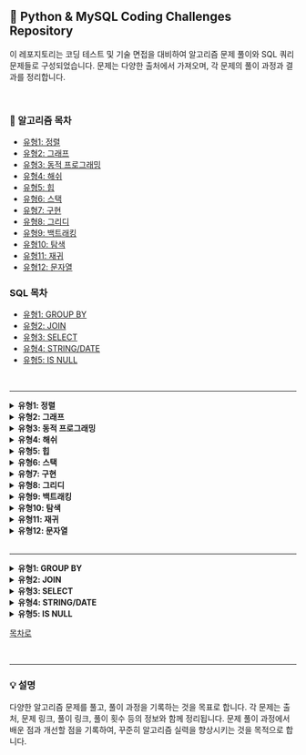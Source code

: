 ## 💯 Python & MySQL Coding Challenges Repository

이 레포지토리는 코딩 테스트 및 기술 면접을 대비하여 알고리즘 문제 풀이와 SQL 쿼리 문제들로 구성되었습니다.
문제는 다양한 출처에서 가져오며, 각 문제의 풀이 과정과 결과를 정리합니다.


<br>

### 🔖 알고리즘 목차
- [유형1: 정렬](#유형1-정렬)
- [유형2: 그래프](#유형2-그래프)
- [유형3: 동적 프로그래밍](#유형3-동적-프로그래밍)
- [유형4: 해쉬](#유형4-해쉬)
- [유형5: 힙](#유형5-힙)
- [유형6: 스택](#유형6-스택)
- [유형7: 구현](#유형7-구현)
- [유형8: 그리디](#유형8-그리디)
- [유형9: 백트래킹](#유형9-백트래킹)
- [유형10: 탐색](#유형10-탐색)
- [유형11: 재귀](#유형11-재귀)
- [유형12: 문자열](#유형12-문자열)


### SQL 목차
- [유형1: GROUP BY](#유형1-GROUP-BY)
- [유형2: JOIN](#유형2-JOIN)
- [유형3: SELECT](#유형3-SELECT)
- [유형4: STRING/DATE](#유형4-STRING/DATE)
- [유형5: IS NULL](#유형5-IS-NULL)


<br>

---



<details>
<summary><strong id="유형1-정렬"> 유형1: 정렬</strong></summary>

| 문제 이름 | 세부 유형 | 출처 | 난이도 | [문제](#) | [풀이](#) | 풀이 횟수 |
|:-----------------:|:------------:|:------:|:----:|:-------:|:-------:|:--------:|
| H-Index | 조건 정렬 | 프로그래머스 | Lv 2 | [문제](https://school.programmers.co.kr/learn/courses/30/lessons/42747) | [풀이](https://github.com/gwon477/TIL/blob/main/%EC%9C%A0%ED%98%95%EB%B3%84%20%EB%AC%B8%EC%A0%9C%20%ED%92%80%EC%9D%B4/%EC%A0%95%EB%A0%AC/%ED%94%84%EB%A1%9C%EA%B7%B8%EB%9E%98%EB%A8%B8%EC%8A%A4/H-Index.py) | 🔥 |
| | | | | | | |
| 단어 정렬 | 조건 정렬 | 백준 | Silver 5 | [문제](https://www.acmicpc.net/problem/1181) | [풀이](https://github.com/gwon477/TIL/blob/main/%EC%9C%A0%ED%98%95%EB%B3%84%20%EB%AC%B8%EC%A0%9C%20%ED%92%80%EC%9D%B4/%EC%A0%95%EB%A0%AC/%EC%A0%95%EB%A0%AC(1181%EB%B2%88).py) | 🔥 |

</details>


<details>
<summary><strong id="유형2-그래프"> 유형2: 그래프</strong></summary>

| 문제 이름 | 세부 유형 | 출처 | 난이도 | [문제](#) | [풀이](#) | 풀이 횟수 |
|:-----------------:|:------------:|:------:|:----:|:-------:|:-------:|:--------:|
| 미로 탈출 | BFS | 프로그래머스 | Lv 2 | [문제](https://school.programmers.co.kr/learn/courses/30/lessons/159993) | [풀이](https://github.com/gwon477/TIL/blob/main/%EC%9C%A0%ED%98%95%EB%B3%84%20%EB%AC%B8%EC%A0%9C%20%ED%92%80%EC%9D%B4/Graph/%EB%A0%88%EB%B2%84_%EB%AF%B8%EB%A1%9C%ED%83%88%EC%B6%9C.py) | 🔥 |
| 리코쳇 로봇 | BFS | 프로그래머스 | Lv 2 | [문제](https://school.programmers.co.kr/learn/courses/30/lessons/169199) | [풀이](https://github.com/gwon477/TIL/blob/main/%EC%9C%A0%ED%98%95%EB%B3%84%20%EB%AC%B8%EC%A0%9C%20%ED%92%80%EC%9D%B4/Graph/%EB%A6%AC%EC%BD%94%EC%B3%87%EB%A1%9C%EB%B4%87.py) | 🔥 |
| 석유 시추 | BFS | 프로그래머스 | Lv 2 | [문제](https://school.programmers.co.kr/learn/courses/30/lessons/250136) | [풀이](https://github.com/gwon477/TIL/blob/main/%EC%9C%A0%ED%98%95%EB%B3%84%20%EB%AC%B8%EC%A0%9C%20%ED%92%80%EC%9D%B4/Graph/%EC%84%9D%EC%9C%A0%EC%8B%9C%EC%B6%94.py) | 🔥 |
| 부대 복귀 | BFS | 프로그래머스 | Lv 3 | [문제](https://school.programmers.co.kr/learn/courses/30/lessons/132266) | [풀이](https://github.com/gwon477/TIL/blob/main/%EC%9C%A0%ED%98%95%EB%B3%84%20%EB%AC%B8%EC%A0%9C%20%ED%92%80%EC%9D%B4/Graph/%EB%B6%80%EB%8C%80%EB%B3%B5%EA%B7%80.py) | 🔥 |
| 가장 먼 노드 | BFS | 프로그래머스 | Lv 3 | [문제](https://school.programmers.co.kr/learn/courses/30/lessons/49189) | [풀이](https://github.com/gwon477/TIL/blob/main/%EC%9C%A0%ED%98%95%EB%B3%84%20%EB%AC%B8%EC%A0%9C%20%ED%92%80%EC%9D%B4/Graph/%EA%B0%80%EC%9E%A5%EB%A8%BC%EB%85%B8%EB%93%9C(%ED%94%84%EB%A1%9C%EA%B7%B8%EB%9E%98%EB%A8%B8%EC%8A%A4).py) | 🔥 |
| 여행경로 | BFS | 프로그래머스 | Lv 3 | [문제](https://school.programmers.co.kr/learn/courses/30/lessons/43164) | [풀이](https://github.com/gwon477/TIL/blob/main/%EC%9C%A0%ED%98%95%EB%B3%84%20%EB%AC%B8%EC%A0%9C%20%ED%92%80%EC%9D%B4/Graph/%EC%97%AC%ED%96%89%EA%B2%BD%EB%A1%9C.py) | 🔥 |
| | | | | | | |
| 단지번호붙이기 | BFS | 백준 | Silver 1 | [문제](https://www.acmicpc.net/problem/2667) | [풀이](https://github.com/gwon477/TIL/blob/main/%EC%9C%A0%ED%98%95%EB%B3%84%20%EB%AC%B8%EC%A0%9C%20%ED%92%80%EC%9D%B4/Graph/2667%EB%B2%88.py) | 🔥 |
| 아기 상어 | BFS | 백준 | Gold 3 | [문제](https://www.acmicpc.net/problem/16236) | [풀이](https://github.com/gwon477/TIL/blob/main/%EC%9C%A0%ED%98%95%EB%B3%84%20%EB%AC%B8%EC%A0%9C%20%ED%92%80%EC%9D%B4/Graph/%EC%95%84%EA%B8%B0%EC%83%81%EC%96%B4.py) | 🔥 |
| 토마토 | BFS | 백준 | Gold 5 | [문제](https://www.acmicpc.net/problem/7576) | [풀이](https://github.com/gwon477/TIL/blob/main/%EC%9C%A0%ED%98%95%EB%B3%84%20%EB%AC%B8%EC%A0%9C%20%ED%92%80%EC%9D%B4/Graph/%ED%86%A0%EB%A7%88%ED%86%A0.py) | 🔥 |

</details>

<details>
<summary><strong id="유형3-동적-프로그래밍"> 유형3: 동적 프로그래밍</strong></summary>

| 문제 이름 | 세부 유형 | 출처 | 난이도 | [문제](#) | [풀이](#) | 풀이 횟수 |
|:-----------------:|:------------:|:------:|:----:|:-------:|:-------:|:--------:|
| 체육대회 | DP | 프로그래머스 | Lv 2 | [문제](https://school.programmers.co.kr/learn/courses/15008/lessons/121684) | [풀이](https://github.com/gwon477/TIL/blob/main/%EC%9C%A0%ED%98%95%EB%B3%84%20%EB%AC%B8%EC%A0%9C%20%ED%92%80%EC%9D%B4/DP/%5BPCCP%20%EB%AA%A8%EC%9D%98%EA%B3%A0%EC%82%AC%20%231%5D%202%EB%B2%88%20-%20%EC%B2%B4%EC%9C%A1%EB%8C%80%ED%9A%8C.py) | 🔥 |
| 땅따먹기 | DP | 프로그래머스 | Lv 2 | [문제](https://school.programmers.co.kr/learn/courses/30/lessons/12913) | [풀이](https://github.com/gwon477/TIL/blob/main/%EC%9C%A0%ED%98%95%EB%B3%84%20%EB%AC%B8%EC%A0%9C%20%ED%92%80%EC%9D%B4/DP/%EB%95%85%EB%94%B0%EB%A8%B9%EA%B8%B0.py) | 🔥 |
| 풍선 터트리기 | DP | 프로그래머스 | Lv 3 | [문제](https://school.programmers.co.kr/learn/courses/30/lessons/68646) | [풀이](https://github.com/gwon477/TIL/blob/main/%EC%9C%A0%ED%98%95%EB%B3%84%20%EB%AC%B8%EC%A0%9C%20%ED%92%80%EC%9D%B4/DP/%ED%92%8D%EC%84%A0%ED%84%B0%EB%9C%A8%EB%A6%AC%ED%82%A4.py) | 🔥 |
| | | | | | | |
| 가장 큰 증가하는 부분 수열 | DP | 백준 | Silver 2 | [문제](https://www.acmicpc.net/problem/11055) | [풀이](https://github.com/gwon477/TIL/blob/main/%EC%9C%A0%ED%98%95%EB%B3%84%20%EB%AC%B8%EC%A0%9C%20%ED%92%80%EC%9D%B4/DP/11055%EB%B2%88.py) | 🔥 |
| 1로 만들기 | DP | 백준 | Silver 3 | [문제](https://www.acmicpc.net/problem/1463) | [풀이](https://github.com/gwon477/TIL/blob/main/%EC%9C%A0%ED%98%95%EB%B3%84%20%EB%AC%B8%EC%A0%9C%20%ED%92%80%EC%9D%B4/DP/1463%EB%B2%88.py) | 🔥 |

</details>

<details>
<summary><strong id="유형4-해쉬"> 유형4: 해쉬</strong></summary>

| 문제 이름 | 세부 유형 | 출처 | 난이도 | [문제](#) | [풀이](#) | 풀이 횟수 |
|:-----------------:|:------------:|:------:|:----:|:-------:|:-------:|:--------:|
| 폰캣몬 | Hash | 프로그래머스 | Lv 1 | [문제](https://school.programmers.co.kr/learn/courses/30/lessons/1845) | [풀이](https://github.com/gwon477/TIL/blob/main/%EC%9C%A0%ED%98%95%EB%B3%84%20%EB%AC%B8%EC%A0%9C%20%ED%92%80%EC%9D%B4/Hash/hash(%ED%94%84%EB%A1%9C%EA%B7%B8%EB%9E%98%EB%A8%B8%EC%8A%A4%3A%ED%8F%AC%EC%BC%93%EB%AA%AC).py) | 🔥 |
| | | | | | | |
| 숫자 카드 | 해시를 사용한 집합과 맵 | 백준 | Silver 5 | [문제](https://www.acmicpc.net/problem/10815) | [풀이](https://github.com/gwon477/TIL/blob/main/%EC%9C%A0%ED%98%95%EB%B3%84%20%EB%AC%B8%EC%A0%9C%20%ED%92%80%EC%9D%B4/Hash/hash(10815%EB%B2%88).py) | 🔥 |
| 숫자 카드 2 | 해시를 사용한 집합과 맵 | 백준 | Silver 4 | [문제](https://www.acmicpc.net/problem/10816) | [풀이](https://github.com/gwon477/TIL/blob/main/%EC%9C%A0%ED%98%95%EB%B3%84%20%EB%AC%B8%EC%A0%9C%20%ED%92%80%EC%9D%B4/Hash/hash(10816%EB%B2%88).py) | 🔥 |
| 가희와 키워드 | 해시를 사용한 집합과 맵 | 백준 | Silver 3 | [문제](https://www.acmicpc.net/problem/22233) | [풀이](https://github.com/gwon477/TIL/blob/main/%EC%9C%A0%ED%98%95%EB%B3%84%20%EB%AC%B8%EC%A0%9C%20%ED%92%80%EC%9D%B4/Hash/hash(10816%EB%B2%88).py) | 🔥 |


</details>

<details>
<summary><strong id="유형5-힙"> 유형5: 힙</strong></summary>

| 문제 이름 | 세부 유형 | 출처 | 난이도 | [문제](#) | [풀이](#) | 풀이 횟수 |
|:-----------------:|:------------:|:------:|:----:|:-------:|:-------:|:--------:|
| 디팬스 게임 | 우선 순위 큐 | 프로그래머스 | Lv 2 | [문제](https://school.programmers.co.kr/learn/courses/30/lessons/142085) | [풀이](https://github.com/gwon477/TIL/blob/main/%EC%9C%A0%ED%98%95%EB%B3%84%20%EB%AC%B8%EC%A0%9C%20%ED%92%80%EC%9D%B4/Heap/%EB%94%94%ED%8C%AC%EC%8A%A4%EA%B2%8C%EC%9E%84.md) | 🔥🔥 |
| 호텔 대실 | 우선 순위 큐 | 프로그래머스 | Lv 2 | [문제](https://school.programmers.co.kr/learn/courses/30/lessons/155651) | [풀이](https://github.com/gwon477/TIL/blob/main/%EC%9C%A0%ED%98%95%EB%B3%84%20%EB%AC%B8%EC%A0%9C%20%ED%92%80%EC%9D%B4/Heap/%ED%98%B8%ED%85%94%20%EB%8C%80%EC%8B%A4.py) | 🔥 |
| | | | | | | |
| 최소 힙 | 우선 순위 큐 | 백준 | Silver 2 | [문제](https://www.acmicpc.net/problem/1927) | [풀이](https://github.com/gwon477/TIL/blob/main/%EC%9C%A0%ED%98%95%EB%B3%84%20%EB%AC%B8%EC%A0%9C%20%ED%92%80%EC%9D%B4/Heap/%EC%B5%9C%EC%86%8C%ED%9E%99.md) | 🔥🔥 |

</details>

<details>
<summary><strong id="유형6-스택"> 유형6: 스택</strong></summary>

| 문제 이름 | 세부 유형 | 출처 | 난이도 | [문제](#) | [풀이](#) | 풀이 횟수 |
|:-----------------:|:------------:|:------:|:----:|:-------:|:-------:|:--------:|
| 프린터 큐 | 스택 | 백준 | Silver 2 | [문제](https://www.acmicpc.net/problem/1966) | [풀이](https://github.com/gwon477/TIL/blob/main/%EC%9C%A0%ED%98%95%EB%B3%84%20%EB%AC%B8%EC%A0%9C%20%ED%92%80%EC%9D%B4/Stack/1966.py) | 🔥 |
| 단어 뒤집기 2 | 스택 | 백준 | Silver 3 | [문제](https://www.acmicpc.net/problem/17413) | [풀이](https://github.com/gwon477/TIL/blob/main/%EC%9C%A0%ED%98%95%EB%B3%84%20%EB%AC%B8%EC%A0%9C%20%ED%92%80%EC%9D%B4/Stack/stack(17413%EB%B2%88).py) | 🔥 |
| 괄호 | 스택 | 백준 | Silver 4 | [문제](https://www.acmicpc.net/problem/9012) | [풀이](https://github.com/gwon477/TIL/blob/main/%EC%9C%A0%ED%98%95%EB%B3%84%20%EB%AC%B8%EC%A0%9C%20%ED%92%80%EC%9D%B4/Stack/stack(9012%EB%B2%88).py) | 🔥 |

</details>

<details>
<summary><strong id="유형7-구현"> 유형7: 구현</strong></summary>

| 문제 이름 | 세부 유형 | 출처 | 난이도 | [문제](#) | [풀이](#) | 풀이 횟수 |
|:-----------------:|:------------:|:------:|:----:|:-------:|:-------:|:--------:|
| 외톨이 알파벳 | 구현 | 프로그래머스 | Lv 2 | [문제](https://school.programmers.co.kr/learn/courses/15008/lessons/121683) | [풀이](https://github.com/gwon477/TIL/blob/main/%EC%9C%A0%ED%98%95%EB%B3%84%20%EB%AC%B8%EC%A0%9C%20%ED%92%80%EC%9D%B4/%EA%B5%AC%ED%98%84/%5BPCCP%20%EB%AA%A8%EC%9D%98%EA%B3%A0%EC%82%AC%20%231%5D%201%EB%B2%88%20-%20%EC%99%B8%ED%86%A8%EC%9D%B4%20%EC%95%8C%ED%8C%8C%EB%B2%B3.py) | 🔥 |
| 호텔 대실 | 구현 | 프로그래머스 | Lv 2 | [문제](https://school.programmers.co.kr/learn/courses/30/lessons/155651) | [풀이](https://github.com/gwon477/TIL/blob/main/%EC%9C%A0%ED%98%95%EB%B3%84%20%EB%AC%B8%EC%A0%9C%20%ED%92%80%EC%9D%B4/%EA%B5%AC%ED%98%84/%5BPCCP%20%EB%AA%A8%EC%9D%98%EA%B3%A0%EC%82%AC%20%231%5D%204%EB%B2%88%20-%20%EC%9A%B4%EC%98%81%EC%B2%B4%EC%A0%9C.py) | 🔥 |
| 점찍기 | 구현 | 프로그래머스 | Lv 2 | [문제](https://school.programmers.co.kr/learn/courses/30/lessons/140107) | [풀이](https://github.com/gwon477/TIL/blob/main/%EC%9C%A0%ED%98%95%EB%B3%84%20%EB%AC%B8%EC%A0%9C%20%ED%92%80%EC%9D%B4/Heap/%ED%98%B8%ED%85%94%20%EB%8C%80%EC%8B%A4.py) | 🔥 |
| 최고의 집합 | 구현 | 프로그래머스 | Lv 3 | [문제](https://school.programmers.co.kr/learn/courses/30/lessons/12938) | [풀이](https://github.com/gwon477/TIL/blob/main/%EC%9C%A0%ED%98%95%EB%B3%84%20%EB%AC%B8%EC%A0%9C%20%ED%92%80%EC%9D%B4/Heap/Haapq.py) | 🔥 |
| 합승 택시 요금 | 구현 | 프로그래머스 | Lv 3 | [문제](https://school.programmers.co.kr/learn/courses/30/lessons/72413) | [풀이](https://github.com/gwon477/TIL/blob/main/%EC%9C%A0%ED%98%95%EB%B3%84%20%EB%AC%B8%EC%A0%9C%20%ED%92%80%EC%9D%B4/Heap/%EB%94%94%ED%8E%9C%EC%8A%A4%EA%B2%8C%EC%9E%84.py) | 🔥 |
| | | | | | | |
| 수열 | 구현 | 백준 | Silver 4 | [문제](https://www.acmicpc.net/problem/2491) | [풀이](https://github.com/gwon477/TIL/blob/main/%EC%9C%A0%ED%98%95%EB%B3%84%20%EB%AC%B8%EC%A0%9C%20%ED%92%80%EC%9D%B4/Heap/Haapq.py) | 🔥 |
| 비슷한 단어 | 구현 | 백준 | Silver 2 | [문제](https://www.acmicpc.net/problem/2607) | [풀이](https://github.com/gwon477/TIL/blob/main/%EC%9C%A0%ED%98%95%EB%B3%84%20%EB%AC%B8%EC%A0%9C%20%ED%92%80%EC%9D%B4/%EA%B5%AC%ED%98%84/2607%EB%B2%88.py) | 🔥 |
| 상어 초등학교 | 구현 | 백준 | Gold 5 | [문제](https://www.acmicpc.net/problem/21608) | [풀이](https://github.com/gwon477/TIL/blob/main/%EC%9C%A0%ED%98%95%EB%B3%84%20%EB%AC%B8%EC%A0%9C%20%ED%92%80%EC%9D%B4/%EA%B5%AC%ED%98%84/%EC%83%81%EC%96%B4%20%EC%B4%88%EB%93%B1%ED%95%99%EA%B5%90.md) | 🔥🔥 |
</details>

<details>
<summary><strong id="유형8-그리디"> 유형8: 그리디</strong></summary>

| 문제 이름 | 세부 유형 | 출처 | 난이도 | [문제](#) | [풀이](#) | 풀이 횟수 |
|:-----------------:|:------------:|:------:|:----:|:-------:|:-------:|:--------:|
| 요격 시스템 | 그리디 | 프로그래머스 | Lv 2 | [문제](https://school.programmers.co.kr/learn/courses/30/lessons/181188) | [풀이](https://github.com/gwon477/TIL/blob/main/%EC%9C%A0%ED%98%95%EB%B3%84%20%EB%AC%B8%EC%A0%9C%20%ED%92%80%EC%9D%B4/%EA%B7%B8%EB%A6%AC%EB%94%94/%EC%9A%94%EA%B2%A9%EC%8B%9C%EC%8A%A4%ED%85%9C.py) | 🔥 |
| 단속 카메라 | 그리디 | 프로그래머스 | Lv 3 | [문제](https://school.programmers.co.kr/learn/courses/30/lessons/42884) | [풀이](https://github.com/gwon477/TIL/blob/main/%EC%9C%A0%ED%98%95%EB%B3%84%20%EB%AC%B8%EC%A0%9C%20%ED%92%80%EC%9D%B4/%EA%B7%B8%EB%A6%AC%EB%94%94/%EB%8B%A8%EC%86%8D%EC%B9%B4%EB%A9%94%EB%9D%BC.py) | 🔥 |
| | | | | | | |
| 주식 | 그리디 | 백준 | Lv 2 | [문제](https://www.acmicpc.net/problem/11501) | [풀이](https://github.com/gwon477/TIL/blob/main/%EC%9C%A0%ED%98%95%EB%B3%84%20%EB%AC%B8%EC%A0%9C%20%ED%92%80%EC%9D%B4/%EA%B7%B8%EB%A6%AC%EB%94%94/%EC%A3%BC%EC%8B%9D.md) | 🔥🔥 |
| 타노스 | 그리디 | 백준 | Lv 2 | [문제](https://www.acmicpc.net/problem/20310) | [풀이](https://github.com/gwon477/TIL/blob/main/%EC%9C%A0%ED%98%95%EB%B3%84%20%EB%AC%B8%EC%A0%9C%20%ED%92%80%EC%9D%B4/%EA%B7%B8%EB%A6%AC%EB%94%94/%ED%83%80%EB%85%B8%EC%8A%A4.md) | 🔥🔥 |

</details>


<details>
<summary><strong id="유형9-백트래킹"> 유형9: 백트래킹</strong></summary>

| 문제 이름 | 세부 유형 | 출처 | 난이도 | [문제](#) | [풀이](#) | 풀이 횟수 |
|:-----------------:|:------------:|:------:|:----:|:-------:|:-------:|:--------:|
| N-Q | 백트래킹 | 백준 | Gold 5 | [문제](https://www.acmicpc.net/problem/9663) | [풀이](https://github.com/gwon477/TIL/blob/main/%EC%9C%A0%ED%98%95%EB%B3%84%20%EB%AC%B8%EC%A0%9C%20%ED%92%80%EC%9D%B4/%EB%B0%B1%ED%8A%B8%EB%A0%88%ED%82%B9/N-Q.py) | 🔥 |

</details>


<details>
<summary><strong id="유형10-탐색"> 유형10: 탐색</strong></summary>

| 문제 이름 | 세부 유형 | 출처 | 난이도 | [문제](#) | [풀이](#) | 풀이 횟수 |
|:-----------------:|:------------:|:------:|:----:|:-------:|:-------:|:--------:|
| 입국 심사 | 탐색 | 프로그래머스 | Lv 3 | [문제](https://school.programmers.co.kr/learn/courses/30/lessons/43238) | [풀이](https://github.com/gwon477/TIL/blob/main/%EC%9C%A0%ED%98%95%EB%B3%84%20%EB%AC%B8%EC%A0%9C%20%ED%92%80%EC%9D%B4/%EC%9D%B4%EB%B6%84%ED%83%90%EC%83%89/%EC%9E%85%EA%B5%AD%EC%8B%AC%EC%82%AC(%ED%94%84%EB%A1%9C%EA%B7%B8%EB%9E%98%EB%A8%B8%EC%8A%A4).py) | 🔥 |
| | | | | | | |
| 제곱근 | 이분 탐색 | 백준 | Silver 4 | [문제](https://www.acmicpc.net/problem/13706) | [풀이](https://github.com/gwon477/TIL/blob/main/%EC%9C%A0%ED%98%95%EB%B3%84%20%EB%AC%B8%EC%A0%9C%20%ED%92%80%EC%9D%B4/%EC%9D%B4%EB%B6%84%ED%83%90%EC%83%89/%EC%9D%B4%EB%B6%84%ED%83%90%EC%83%89(13706%EB%B2%88).py) | 🔥 |

</details>


<details>
<summary><strong id="유형11-재귀"> 유형11: 재귀</strong></summary>

| 문제 이름 | 세부 유형 | 출처 | 난이도 | [문제](#) | [풀이](#) | 풀이 횟수 |
|:-----------------:|:------------:|:------:|:----:|:-------:|:-------:|:--------:|
| 하노이 팁 | 재귀 | 프로그래머스 | Lv 2 | [문제](https://school.programmers.co.kr/learn/courses/30/lessons/12946) | [풀이](https://github.com/gwon477/TIL/blob/main/%EC%9C%A0%ED%98%95%EB%B3%84%20%EB%AC%B8%EC%A0%9C%20%ED%92%80%EC%9D%B4/%EC%9E%AC%EA%B7%80/%ED%95%98%EB%85%B8%EC%9D%B4%ED%83%91.py) | 🔥 |

</details>


<details>
<summary><strong id="유형12-문자열"> 유형12: 문자열</strong></summary>

| 문제 이름 | 세부 유형 | 출처 | 난이도 | [문제](#) | [풀이](#) | 풀이 횟수 |
|:-----------------:|:------------:|:------:|:----:|:-------:|:-------:|:--------:|
| LCS | 문자열 부분 집합 | - | - | [문제](https://www.acmicpc.net/problem/1927) | [풀이](https://github.com/gwon477/TIL/blob/main/%EC%95%8C%EA%B3%A0%EB%A6%AC%EC%A6%98%20%EC%9C%A0%ED%98%95/%EB%AC%B8%EC%9E%90%EC%97%B4/LCS.py) | 🔥 |
| LPS(KMP) | 문자 패턴 확인 | - | - | [문제](https://school.programmers.co.kr/learn/courses/30/lessons/142085) | [풀이](https://github.com/gwon477/TIL/blob/main/%EC%95%8C%EA%B3%A0%EB%A6%AC%EC%A6%98%20%EC%9C%A0%ED%98%95/%EB%AC%B8%EC%9E%90%EC%97%B4/LPS(%3DKMP).py) | 🔥 |

</details>


<br>

---


<details>
<summary><strong id="유형1-GROUP-BY"> 유형1: GROUP BY</strong></summary>

| 문제 이름 | 세부 유형 | 출처 | 난이도 | [문제](#) | [풀이](#) | 풀이 횟수 |
|:-----------------:|:------------:|:------:|:----:|:-------:|:-------:|:--------:|
|  |  |  |  | [문제]() | [풀이]() | 🔥 |

</details>

<details>
<summary><strong id="유형2-JOIN"> 유형2: JOIN</strong></summary>

| 문제 이름 | 세부 유형 | 출처 | 난이도 | [문제](#) | [풀이](#) | 풀이 횟수 |
|:-----------------:|:------------:|:------:|:----:|:-------:|:-------:|:--------:|
|  |  |  |  | [문제]() | [풀이]() | 🔥 |

</details>

<details>
<summary><strong id="유형3-SELECT"> 유형3: SELECT</strong></summary>

| 문제 이름 | 세부 유형 | 출처 | 난이도 | [문제](#) | [풀이](#) | 풀이 횟수 |
|:-----------------:|:------------:|:------:|:----:|:-------:|:-------:|:--------:|
|  |  |  |  | [문제]() | [풀이]() | 🔥 |

</details>

<details>
<summary><strong id="유형4-STRING/DATE"> 유형4: STRING/DATE</strong></summary>

| 문제 이름 | 세부 유형 | 출처 | 난이도 | [문제](#) | [풀이](#) | 풀이 횟수 |
|:-----------------:|:------------:|:------:|:----:|:-------:|:-------:|:--------:|
|  |  |  |  | [문제]() | [풀이]() | 🔥 |

</details>

<details>
<summary><strong id="유형5-IS-NULL"> 유형5: IS NULL</strong></summary>

| 문제 이름 | 세부 유형 | 출처 | 난이도 | [문제](#) | [풀이](#) | 풀이 횟수 |
|:-----------------:|:------------:|:------:|:----:|:-------:|:-------:|:--------:|
|  |  |  |  | [문제]() | [풀이]() | 🔥 |

</details>



[목차로](#-이-레포지토리)

<br>


---

### 💡 설명

다양한 알고리즘 문제를 풀고, 풀이 과정을 기록하는 것을 목표로 합니다. 각 문제는 출처, 문제 링크, 풀이 링크, 풀이 횟수 등의 정보와 함께 정리됩니다. 문제 풀이 과정에서 배운 점과 개선할 점을 기록하여, 꾸준히 알고리즘 실력을 향상시키는 것을 목적으로 합니다.
<br>
